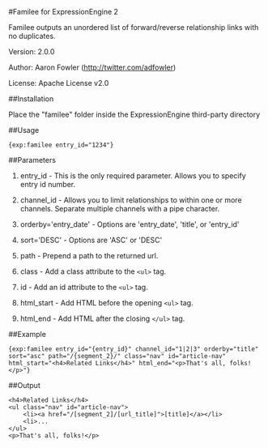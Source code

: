 #Familee for ExpressionEngine 2

Familee outputs an unordered list of forward/reverse relationship links with no duplicates.

Version: 2.0.0

Author: Aaron Fowler (http://twitter.com/adfowler)

License: Apache License v2.0


##Installation

Place the "familee" folder inside the ExpressionEngine third-party directory


##Usage

	{exp:familee entry_id="1234"}


##Parameters

1) entry_id - This is the only required parameter. Allows you to specify entry id number.

2) channel_id - Allows you to limit relationships to within one or more channels. Separate multiple channels with a pipe character.

3) orderby='entry_date' - Options are 'entry_date', 'title', or 'entry_id'

4) sort='DESC' - Options are 'ASC' or 'DESC'

5) path - Prepend a path to the returned url.

6) class - Add a class attribute to the `<ul>` tag.

7) id - Add an id attribute to the `<ul>` tag.

6) html_start - Add HTML before the opening `<ul>` tag.

7) html_end - Add HTML after the closing `</ul>` tag.


##Example

	{exp:familee entry_id="{entry_id}" channel_id="1|2|3" orderby="title" sort="asc" path="/{segment_2}/" class="nav" id="article-nav" html_start="<h4>Related Links</h4>" html_end="<p>That's all, folks!</p>"}


##Output

	<h4>Related Links</h4>
	<ul class="nav" id="article-nav">
		<li><a href="/[segment_2]/[url_title]">[title]</a></li>
		<li>...
	</ul>
	<p>That's all, folks!</p>
